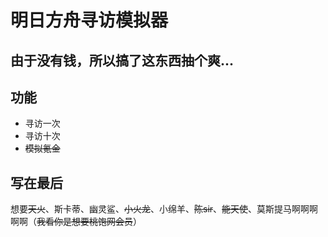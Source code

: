 # 明日方舟寻访模拟器

## 由于没有钱，所以搞了这东西抽个爽...

## 功能

- 寻访一次
- 寻访十次
- ~~模拟氪金~~

## 写在最后

想要~~天火~~、斯卡蒂、幽灵鲨、~~小火龙~~、小绵羊、~~陈sir~~、~~能天使~~、莫斯提马啊啊啊啊啊（~~我看你是想要桃饱网会员~~）